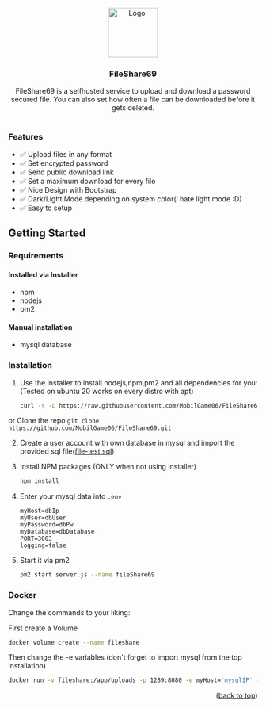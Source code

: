 <!-- PROJECT LOGO -->
<br />
<div align="center">
  <a">
    <img src="https://xamplex.de/s/ruua73gsnbeuhlju975intjc4.png" alt="Logo" width="100" height="100">
  </a>

  <h3 align="center">FileShare69</h3>

  <p align="center">
    FileShare69 is a selfhosted service to upload and download a password secured file. You can also set how often a file can be downloaded before it gets deleted.
    <br />
    <br />
  </p>
</div>


### Features
- ✅ Upload files in any format
- ✅ Set encrypted password
- ✅ Send public download link
- ✅ Set a maximum download for every file
- ✅ Nice Design with Bootstrap
- ✅ Dark/Light Mode depending on system color(i hate light mode :D)
- ✅ Easy to setup

## Getting Started

### Requirements
#### Installed via Installer
* npm
* nodejs
* pm2
#### Manual installation
* mysql database

                   

### Installation
1. Use the installer to install nodejs,npm,pm2 and all dependencies for you:
                   (Tested on ubuntu 20 works on every distro with apt)
   ```sh
   curl -s -L https://raw.githubusercontent.com/MobilGame06/FileShare69/main/install.sh | bash                                    
   ``` 
                   
  or Clone the repo
     ```
    git clone https://github.com/MobilGame06/FileShare69.git
     ```
                   
2. Create a user account with own database in mysql and import the provided sql file([file-test.sql](https://github.com/MobilGame06/FileShare69/blob/main/file-test.sql))

3. Install NPM packages (ONLY when not using installer)
   ```sh
   npm install
   ```
4. Enter your mysql data into `.env`
   ```env
   myHost=dbIp
   myUser=dbUser
   myPassword=dbPw
   myDatabase=dbDatabase
   PORT=3003
   logging=false
   ```
5. Start it via pm2
   ```sh
   pm2 start server.js --name fileShare69
   ```
### Docker
Change the commands to your liking:
                   
First create a Volume                   
``` sh
docker volume create --name fileshare
``` 
Then change the -e variables (don't forget to import mysql from the top installation)
``` sh
docker run -v fileshare:/app/uploads -p 1289:8080 -e myHost='mysqlIP' -e myUser='mysqlUser' -e myPassword='mysqlPW' -e myDatabase='file-test' mobilgame/fileshare69:1.0                    
```       
<p align="right">(<a href="#top">back to top</a>)</p>
